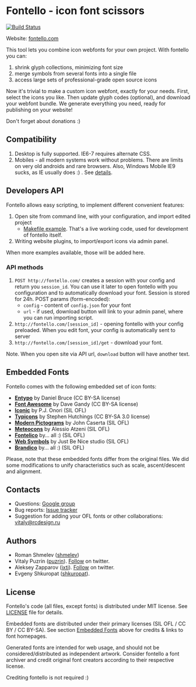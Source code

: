 Fontello - icon font scissors
=============================

[![Build Status](https://travis-ci.org/fontello/fontello.png)](https://travis-ci.org/fontello/fontello)

Website: [fontello.com](http://fontello.com/)

This tool lets you combine icon webfonts for your own project. With fontello you can:

1. shrink glyph collections, minimizing font size
2. merge symbols from several fonts into a single file
3. access large sets of professional-grade open source icons

Now it's trivial to make a custom icon webfont, exactly for your needs.
First, select the icons you like. Then update glyph codes (optional), and
download your webfont bundle. We generate everything you need, ready for publishing
on your website!

Don't forget about donations :)


## Compatibility

1. Desktop is fully supported. IE6-7 requires alternate CSS.
2. Mobiles - all modern systems work without problems. There are limits on very old androids
   and rare browsers. Also, Windows Mobile IE9 sucks, as IE  usually does :) . See
   [details](http://blog.kaelig.fr/post/33373448491/testing-font-face-support-on-mobile-and-tablet).


## Developers API

Fontello allows easy scripting, to implement different convenient features:

1. Open site from command line, with your configuration, and import edited project
    - [Makefile example](https://gist.github.com/puzrin/5537065). That's a live working code, used
      for development of fontello itself.
2. Writing website plugins, to import/export icons via admin panel.

When more examples available, those will be added here.


### API methods

1. `POST http://fontello.com/` creates a session with your config and
   return you `session_id`. You can use it later to open fontello with you configuration
   and to automatically download your font. Session is stored for 24h. POST params
   (form-encoded):
    - `config` - content of `config.json` for your font
    - `url` - if used, download button will link to your admin panel, where you can
      run importing script.
2. `http://fontello.com/[session_id]` - opening fontello with your config preloaded.
   When you edit font, your config is automatically sent to server
3. `http://fontello.com/[session_id]/get` - download your font.

Note. When you open site via API url, `download` button will have another text.


## Embedded Fonts <a name="embedded"></a>

Fontello comes with the following embedded set of icon fonts:

- [__Entypo__](http://www.entypo.com/) by Daniel Bruce (CC BY-SA license)
- [__Font Awesome__](http://fortawesome.github.com/Font-Awesome//) by Dave Gandy (CC BY-SA license)
- [__Iconic__](https://github.com/somerandomdude/Iconic) by P.J. Onori (SIL OFL)
- [__Typicons__](http://typicons.com/) by Stephen Hutchings (CC BY-SA 3.0 license)
- [__Modern Pictograms__](http://thedesignoffice.org/project/modern-pictograms/) by John Caserta (SIL OFL)
- [__Meteocons__](http://www.alessioatzeni.com/) by Alessio Atzeni (SIL OFL)
- [__Fontelico__](https://github.com/fontello/fontelico.font) by... all :) (SIL OFL)
- [__Web Symbols__](http://www.justbenicestudio.com/studio/websymbols/) by Just Be Nice studio (SIL OFL)
- [__Brandico__](https://github.com/fontello/brandico.font) by... all :) (SIL OFL)

Please, note that these embedded fonts differ from the original files. We did some
modifications to unify characteristics such as scale, ascent/descent and alignment.


## Contacts

- Questions: [Google group](https://groups.google.com/group/fontello/)
- Bug reports: [Issue tracker](https://github.com/nodeca/fontomas/issues)
- Suggestion for adding your OFL fonts or other collaborations: vitaly@rcdesign.ru


## Authors

- Roman Shmelev ([shmelev](https://github.com/shmelev))
- Vitaly Puzrin ([puzrin](https://github.com/puzrin)).
  [Follow](https://twitter.com/puzrin) on twitter.
- Aleksey Zapparov ([ixti](https://github.com/ixti)).
  [Follow](https://twitter.com/zapparov) on twitter.
- Evgeny Shkuropat ([shkuropat](https://github.com/shkuropat)).


## License

Fontello's code (all files, except fonts) is distributed under MIT license. See
[LICENSE](https://github.com/fontello/fontello/blob/master/LICENSE) file for details.

Embedded fonts are distributed under their primary licenses (SIL OFL / CC BY / CC BY-SA).
See section [Embedded Fonts](#embedded) above for credits & links to font homepages.

Generated fonts are intended for web usage, and should not be
considered/distributed as independent artwork. Consider fontello a
font archiver and credit original font creators according to their respective license.

Crediting fontello is not required :)
